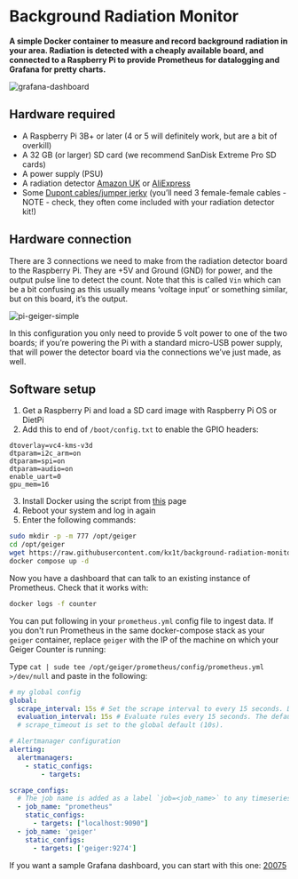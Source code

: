 # Background Radiation Monitor

**A simple Docker container to measure and record background radiation in your area. Radiation is detected with a cheaply available board, and connected to a Raspberry Pi to provide Prometheus for datalogging and Grafana for pretty charts.**

![grafana-dashboard](https://raw.githubusercontent.com/balenalabs-incubator/background-radiation-monitor/master/assets/grafana-dashboard.png)

## Hardware required

* A Raspberry Pi 3B+ or later (4 or 5 will definitely work, but are a bit of overkill)
* A 32 GB (or larger) SD card (we recommend SanDisk Extreme Pro SD cards)
* A power supply (PSU)
* A radiation detector [Amazon UK](https://www.amazon.co.uk/KKmoon-Assembled-Counter-Radiation-Detector/dp/B07S86Q5X8) or [AliExpress](https://www.aliexpress.com/item/32884861168.html?spm=a2g0o.productlist.0.0.5faf6aa9OuQXsc)
* Some [Dupont cables/jumper jerky](https://shop.pimoroni.com/products/jumper-jerky?variant=348491271) (you’ll need 3 female-female cables - NOTE - check, they often come included with your radiation detector kit!)

## Hardware connection

There are 3 connections we need to make from the radiation detector board to the Raspberry Pi. They are +5V and Ground (GND) for power, and the output pulse line to detect the count. Note that this is called `Vin` which can be a bit confusing as this usually means ‘voltage input’ or something similar, but on this board, it’s the output.

![pi-geiger-simple](https://raw.githubusercontent.com/balenalabs-incubator/background-radiation-monitor/master/assets/pi-geiger-simple.png)

In this configuration you only need to provide 5 volt power to one of the two boards; if you’re powering the Pi with a standard micro-USB power supply, that will power the detector board via the connections we’ve just made, as well.

## Software setup

1. Get a Raspberry Pi and load a SD card image with Raspberry Pi OS or DietPi
2. Add this to end of `/boot/config.txt` to enable the GPIO headers:

```text
dtoverlay=vc4-kms-v3d
dtparam=i2c_arm=on
dtparam=spi=on
dtparam=audio=on
enable_uart=0
gpu_mem=16
```

3. Install Docker using the script from [this](https://github.com/sdr-enthusiasts/docker-install) page
4. Reboot your system and log in again
5. Enter the following commands:

```bash
sudo mkdir -p -m 777 /opt/geiger
cd /opt/geiger
wget https://raw.githubusercontent.com/kx1t/background-radiation-monitor/main/docker-compose.yml
docker compose up -d 
```

Now you have a dashboard that can talk to an existing instance of Prometheus. Check that it works with:

```bash
docker logs -f counter
```

You can put following in your `prometheus.yml` config file to ingest data. If you don't run Prometheus in the same docker-compose stack as your `geiger` container, replace `geiger` with the IP of the machine on which your Geiger Counter is running:

Type `cat | sude tee /opt/geiger/prometheus/config/prometheus.yml >/dev/null` and paste in the following:

```yaml
# my global config
global:
  scrape_interval: 15s # Set the scrape interval to every 15 seconds. Default is every 1 minute.
  evaluation_interval: 15s # Evaluate rules every 15 seconds. The default is every 1 minute.
  # scrape_timeout is set to the global default (10s).

# Alertmanager configuration
alerting:
  alertmanagers:
    - static_configs:
        - targets:

scrape_configs:
  # The job name is added as a label `job=<job_name>` to any timeseries scraped from this config.
  - job_name: "prometheus"
    static_configs:
      - targets: ["localhost:9090"]
  - job_name: 'geiger'
    static_configs:
      - targets: ['geiger:9274']
```

If you want a sample Grafana dashboard, you can start with this one: [20075](https://grafana.com/grafana/dashboards/20075)
